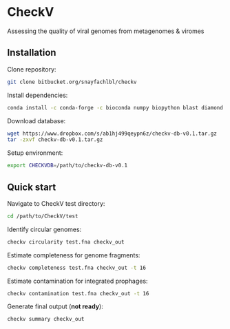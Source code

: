 # CheckV
Assessing the quality of viral genomes from metagenomes & viromes

## Installation

Clone repository:
```bash
git clone bitbucket.org/snayfachlbl/checkv
```

Install dependencies:
```bash
conda install -c conda-forge -c bioconda numpy biopython blast diamond hmmer prodigal
```

Download database:
```bash
wget https://www.dropbox.com/s/ab1hj499qeypn6z/checkv-db-v0.1.tar.gz
tar -zxvf checkv-db-v0.1.tar.gz
```

Setup environment:
```bash
export CHECKVDB=/path/to/checkv-db-v0.1
```

## Quick start

Navigate to CheckV test directory:
```bash
cd /path/to/CheckV/test
```

Identify circular genomes:
```bash
checkv circularity test.fna checkv_out
```

Estimate completeness for genome fragments:
```bash
checkv completeness test.fna checkv_out -t 16
```

Estimate contamination for integrated prophages:
```bash
checkv contamination test.fna checkv_out -t 16
```

Generate final output (**not ready**):
```bash
checkv summary checkv_out
```




